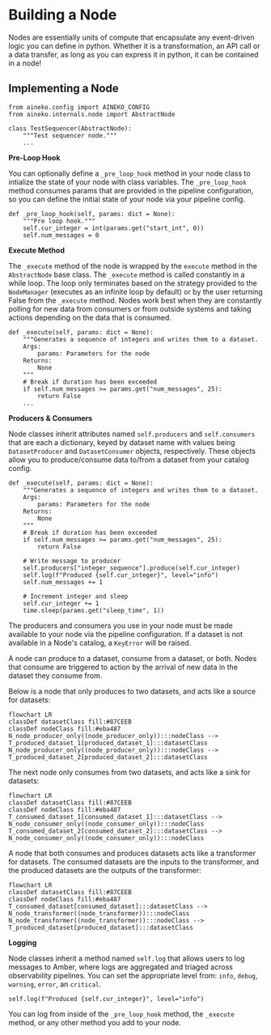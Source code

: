 # Building a Node

Nodes are essentially units of compute that encapsulate any event-driven logic you can define in python. Whether it is a transformation, an API call or a data transfer, as long as you can express it in python, it can be contained in a node!

## Implementing a Node

```
from aineko.config import AINEKO_CONFIG
from aineko.internals.node import AbstractNode

class TestSequencer(AbstractNode):
    """Test sequencer node."""
    ...
```

**Pre-Loop Hook**

You can optionally define a `_pre_loop_hook` method in your node class to intialize the state of your node with class variables. The `_pre_loop_hook` method consumes params that are provided in the pipeline configuration, so you can define the initial state of your node via your pipeline config.

```
def _pre_loop_hook(self, params: dict = None):
    """Pre loop hook."""
    self.cur_integer = int(params.get("start_int", 0))
    self.num_messages = 0
```

**Execute Method**

The `_execute` method of the node is wrapped by the `execute` method in the `AbstractNode` base class. The `_execute` method is called constantly in a while loop. The loop only terminates based on the strategy provided to the `NodeManager` (executes as an infinite loop by default) or by the user returning False from the `_execute` method. Nodes work best when they are constantly polling for new data from consumers or from outside systems and taking actions depending on the data that is consumed.

```
def _execute(self, params: dict = None):
    """Generates a sequence of integers and writes them to a dataset.
    Args:
        params: Parameters for the node
    Returns:
        None
    """
    # Break if duration has been exceeded
    if self.num_messages >= params.get("num_messages", 25):
        return False
    ...
```

**Producers & Consumers**

Node classes inherit attributes named `self.producers` and `self.consumers` that are each a dictionary, keyed by dataset name with values being `DatasetProducer` and `DatasetConsumer` objects, respectively. These objects allow you to produce/consume data to/from a dataset from your catalog config.

```
def _execute(self, params: dict = None):
    """Generates a sequence of integers and writes them to a dataset.
    Args:
        params: Parameters for the node
    Returns:
        None
    """
    # Break if duration has been exceeded
    if self.num_messages >= params.get("num_messages", 25):
        return False

    # Write message to producer
    self.producers["integer_sequence"].produce(self.cur_integer)
    self.log(f"Produced {self.cur_integer}", level="info")
    self.num_messages += 1

    # Increment integer and sleep
    self.cur_integer += 1
    time.sleep(params.get("sleep_time", 1))
```

The producers and consumers you use in your node must be made available to your node via the pipeline configuration. If a dataset is not available in a Node's catalog, a `KeyError` will be raised.

A node can produce to a dataset, consume from a dataset, or both. Nodes that consume are triggered to action by the arrival of new data in the dataset they consume from.

Below is a node that only produces to two datasets, and acts like a source for datasets:

```mermaid
flowchart LR
classDef datasetClass fill:#87CEEB
classDef nodeClass fill:#eba487
N_node_producer_only((node_producer_only)):::nodeClass -->  T_produced_dataset_1[produced_dataset_1]:::datasetClass
N_node_producer_only((node_producer_only)):::nodeClass -->  T_produced_dataset_2[produced_dataset_2]:::datasetClass
```
The next node only consumes from two datasets, and acts like a sink for datasets:
```mermaid
flowchart LR
classDef datasetClass fill:#87CEEB
classDef nodeClass fill:#eba487
T_consumed_dataset_1[consumed_dataset_1]:::datasetClass -->  N_node_consumer_only((node_consumer_only)):::nodeClass
T_consumed_dataset_2[consumed_dataset_2]:::datasetClass -->  N_node_consumer_only((node_consumer_only)):::nodeClass
```

A node that both consumes and produces datasets acts like a transformer for datasets. The consumed datasets are the inputs to the transformer, and the produced datasets are the outputs of the transformer:
```mermaid
flowchart LR
classDef datasetClass fill:#87CEEB
classDef nodeClass fill:#eba487
T_consumed_dataset[consumed_dataset]:::datasetClass -->  N_node_transformer((node_transformer)):::nodeClass
N_node_transformer((node_transformer)):::nodeClass -->  T_produced_dataset[produced_dataset]:::datasetClass
```
**Logging**

Node classes inherit a method named `self.log` that allows users to log messages to Amber, where logs are aggregated and triaged across observability pipelines. You can set the appropriate level from: `info`, `debug`, `warning`, `error`, an `critical`.

```
self.log(f"Produced {self.cur_integer}", level="info")
```

You can log from inside of the `_pre_loop_hook` method, the `_execute` method, or any other method you add to your node.
